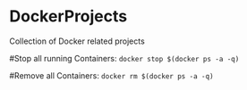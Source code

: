 # DockerProjects
Collection of Docker related projects


#Stop all running Containers:
```docker stop $(docker ps -a -q)```

#Remove all Containers:
```docker rm $(docker ps -a -q)```
